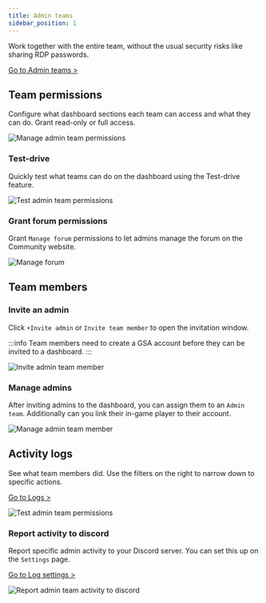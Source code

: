 ```yaml
---
title: Admin teams
sidebar_position: 1
---
```


Work together with the entire team, without the usual security risks like sharing RDP passwords.

[Go to Admin teams >](https://dash.gameserverapp.com/configure/admins)

## Team permissions
Configure what dashboard sections each team can access and what they can do. Grant read-only or full access.

![Manage admin team permissions](/img/dashboard/admin_teams/permissions.jpg)

### Test-drive
Quickly test what teams can do on the dashboard using the Test-drive feature.

![Test admin team permissions](/img/dashboard/admin_teams/permission-test-drive.png)

### Grant forum permissions
Grant `Manage forum` permissions to let admins manage the forum on the Community website.

![Manage forum](/img/dashboard/admin_teams/manage_forum.jpg)

## Team members

### Invite an admin
Click `+Invite admin` or `Invite team member` to open the invitation window.

:::info
Team members need to create a GSA account before they can be invited to a dashboard.
:::

![Invite admin team member](/img/dashboard/admin_teams/invite_admin.jpg)

### Manage admins
After inviting admins to the dashboard, you can assign them to an `Admin team`. Additionally can you link their in-game player to their account.

![Manage admin team member](/img/dashboard/admin_teams/manage_admins.jpg)


## Activity logs
See what team members did. Use the filters on the right to narrow down to specific actions.

[Go to Logs >](https://dash.gameserverapp.com/configure/logs)

![Test admin team permissions](/img/dashboard/admin_teams/admin_logs.jpg)

### Report activity to discord
Report specific admin activity to your Discord server. You can set this up on the `Settings` page.

[Go to Log settings >](https://dash.gameserverapp.com/configure/logs/settings)

![Report admin team activity to discord](/img/dashboard/admin_teams/report_activity_to_discord.jpg)